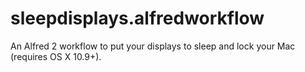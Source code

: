 sleepdisplays.alfredworkflow
============================

An Alfred 2 workflow to put your displays to sleep and lock your Mac (requires OS X 10.9+).

